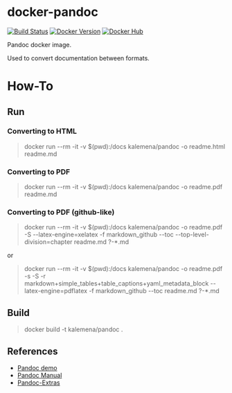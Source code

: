 # docker-pandoc

[![Build Status](https://travis-ci.org/kalemena/docker-pandoc.svg?branch=master)](https://travis-ci.org/kalemena/docker-pandoc)
[![Docker Version](https://images.microbadger.com/badges/version/kalemena/pandoc.svg)](https://microbadger.com/images/kalemena/pandoc)
[![Docker Hub](https://images.microbadger.com/badges/image/kalemena/pandoc.svg)](https://hub.docker.com/r/kalemena/pandoc/tags)

Pandoc docker image.

Used to convert documentation between formats.

# How-To

## Run

### Converting to HTML

> docker run --rm -it -v $(pwd):/docs kalemena/pandoc -o readme.html readme.md

### Converting to PDF

> docker run --rm -it -v $(pwd):/docs kalemena/pandoc -o readme.pdf readme.md

### Converting to PDF (github-like)

> docker run --rm -it -v $(pwd):/docs kalemena/pandoc -o readme.pdf -S --latex-engine=xelatex -f markdown_github --toc --top-level-division=chapter readme.md ?-*.md

or

> docker run --rm -it -v $(pwd):/docs kalemena/pandoc -o readme.pdf -s -S -r markdown+simple_tables+table_captions+yaml_metadata_block --latex-engine=pdflatex -f markdown_github --toc readme.md ?-*.md

## Build

> docker build -t kalemena/pandoc .

## References

* [Pandoc demo](http://pandoc.org/demos.html)
* [Pandoc Manual](http://pandoc.org/MANUAL.html)
* [Pandoc-Extras](https://github.com/jgm/pandoc/wiki/Pandoc-Extras)

